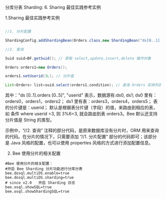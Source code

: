 分库分表 Sharding: 6. Sharing 最佳实践参考实例



1.Sharing 最佳实践参考实例

```java

//1. 分片配置

ShardingConfig.addShardingBean(Orders.class,new ShardingBean("ds[0..1].orders[0..5]", "userid"));

//2. 查询

Suid suid=BF.getSuid(); // 获取 select,update,insert,delete 操作对象

Orders orders1=new Orders();

orders1.setUserid(3L); // 分片值

List<Orders> list=suid.select(orders1,condition); // 查询 Orders 实体列表

```

其中："ds [0..1].orders [0..5]", "userid"     表示，数据源有:ds0, ds1;  ds0 里有：orders0，orders1，orders2； ds1 里有表：orders3，orders4，orders5； 表的分片键是：userid；  默认是根据表分片键（字段）的值，来路由到相应的表，如 条件 where userid =3, 则  3%6=3, 就会路由到表 orders3。Bee 默认还支持分片值是 String 的类型。

示例中，“//2. 查询” 注释的部分代码，是原来数据库没有分片时，ORM 用来查询的代码。在分片的情况下，只需要添加 “//1. 分片配置” 部分的代码即可；该部分是 Java 风格的配置，也可以使用 properties 风格的方式进行添加配置信息。


2.  Bee 使用分片的相关配置

```properties
#Bee 使用分片的相关配置：
#开启 Bee Sharding 分片功能进行分库分表
bee.dosql.multiDS.enable=true
bee.dosql.multiDS.sharding=true
# since v2.0   开启 Sharding 日志
bee.osql.showSQL=true
bee.osql.showShardingSQL=true

```
